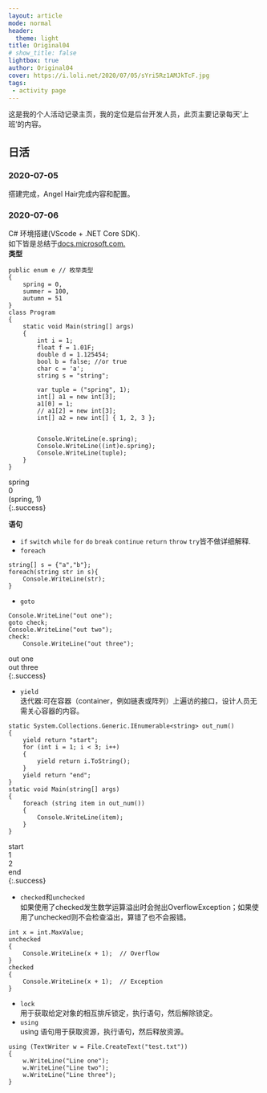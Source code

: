 ```yaml
---
layout: article
mode: normal
header:
  theme: light
title: Original04
# show_title: false
lightbox: true
author: Original04
cover: https://i.loli.net/2020/07/05/sYri5Rz1AMJkTcF.jpg
tags:
 - activity page
---
```



这是我的个人活动记录主页，我的定位是后台开发人员，此页主要记录每天‘上班’的内容。


<!--more-->

## 日活
### 2020-07-05

搭建完成，Angel Hair完成内容和配置。

### 2020-07-06

C# 环境搭建(VScode + .NET Core SDK).  
如下皆是总结于[docs.microsoft.com.](https://docs.microsoft.com/zh-cn/dotnet/csharp/tour-of-csharp/)  
**类型**  
```
public enum e // 枚举类型
{
    spring = 0,
    summer = 100,
    autumn = 51
}
class Program
{
    static void Main(string[] args)
    {
        int i = 1;
        float f = 1.01F;
        double d = 1.125454;
        bool b = false; //or true
        char c = 'a';
        string s = "string";

        var tuple = ("spring", 1);
        int[] a1 = new int[3];
        a1[0] = 1;
        // a1[2] = new int[3];
        int[] a2 = new int[] { 1, 2, 3 };


        Console.WriteLine(e.spring);
        Console.WriteLine((int)e.spring);
        Console.WriteLine(tuple);
    }
}
```
spring  
0  
(spring, 1)  
{:.success}

**语句**  
* `if` `switch` `while` `for` `do` `break` `continue` `return` `throw` `try`皆不做详细解释.  
* `foreach`  
```
string[] s = {"a","b"};
foreach(string str in s){
    Console.WriteLine(str);
}
```
* `goto`
```
Console.WriteLine("out one");
goto check;
Console.WriteLine("out two");
check:
    Console.WriteLine("out three");
```
out one  
out three  
{:.success}

* `yield`  
迭代器:可在容器（container，例如链表或阵列）上遍访的接口，设计人员无需关心容器的内容。
```
static System.Collections.Generic.IEnumerable<string> out_num()
{
    yield return "start";
    for (int i = 1; i < 3; i++)
    {
        yield return i.ToString();
    }
    yield return "end";
}
static void Main(string[] args)
{
    foreach (string item in out_num())
    {
        Console.WriteLine(item);
    }
}
```
start  
1  
2  
end  
{:.success}

* `checked`和`unchecked`  
如果使用了checked发生数学运算溢出时会抛出OverflowException；如果使用了unchecked则不会检查溢出，算错了也不会报错。
```
int x = int.MaxValue;
unchecked
{
    Console.WriteLine(x + 1);  // Overflow
}
checked
{
    Console.WriteLine(x + 1);  // Exception
}
```
* `lock`  
用于获取给定对象的相互排斥锁定，执行语句，然后解除锁定。
* `using`  
using 语句用于获取资源，执行语句，然后释放资源。
```
using (TextWriter w = File.CreateText("test.txt"))
{
    w.WriteLine("Line one");
    w.WriteLine("Line two");
    w.WriteLine("Line three");
}
```

